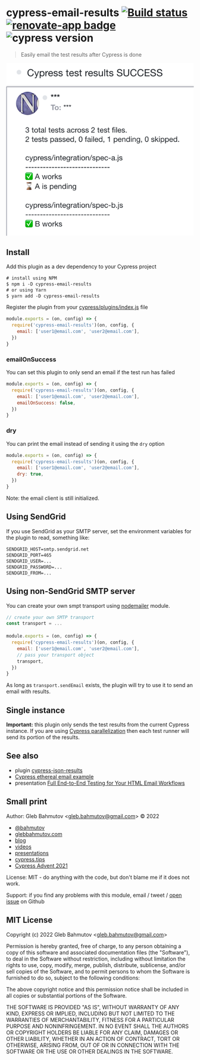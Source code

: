 # cypress-email-results [![Build status][ci image]][ci url] [![renovate-app badge][renovate-badge]][renovate-app] ![cypress version](https://img.shields.io/badge/cypress-9.4.1-brightgreen)

> Easily email the test results after Cypress is done

![Sent email example](./images/email.png)

## Install

Add this plugin as a dev dependency to your Cypress project

```
# install using NPM
$ npm i -D cypress-email-results
# or using Yarn
$ yarn add -D cypress-email-results
```

Register the plugin from your [cypress/plugins/index.js](./cypress/plugins/index.js) file

```js
module.exports = (on, config) => {
  require('cypress-email-results')(on, config, {
    email: ['user1@email.com', 'user2@email.com'],
  })
}
```

### emailOnSuccess

You can set this plugin to only send an email if the test run has failed

```js
module.exports = (on, config) => {
  require('cypress-email-results')(on, config, {
    email: ['user1@email.com', 'user2@email.com'],
    emailOnSuccess: false,
  })
}
```

### dry

You can print the email instead of sending it using the `dry` option

```js
module.exports = (on, config) => {
  require('cypress-email-results')(on, config, {
    email: ['user1@email.com', 'user2@email.com'],
    dry: true,
  })
}
```

Note: the email client is still initialized.

## Using SendGrid

If you use SendGrid as your SMTP server, set the environment variables for the plugin to read, something like:

```
SENDGRID_HOST=smtp.sendgrid.net
SENDGRID_PORT=465
SENDGRID_USER=...
SENDGRID_PASSWORD=...
SENDGRID_FROM=...
```

## Using non-SendGrid SMTP server

You can create your own smpt transport using [nodemailer](https://nodemailer.com/about/) module.

```js
// create your own SMTP transport
const transport = ...

module.exports = (on, config) => {
  require('cypress-email-results')(on, config, {
    email: ['user1@email.com', 'user2@email.com'],
    // pass your transport object
    transport,
  })
}
```

As long as `transport.sendEmail` exists, the plugin will try to use it to send an email with results.

## Single instance

**Important:** this plugin only sends the test results from the current Cypress instance. If you are using [Cypress parallelization](https://on.cypress.io/parallelization) then each test runner will send its portion of the results.

## See also

- plugin [cypress-json-results](https://github.com/bahmutov/cypress-json-results)
- [Cypress ethereal email example](https://github.com/bahmutov/cypress-ethereal-email-example)
- presentation [Full End-to-End Testing for Your HTML Email Workflows](https://slides.com/bahmutov/email-testing)

## Small print

Author: Gleb Bahmutov &lt;gleb.bahmutov@gmail.com&gt; &copy; 2022

- [@bahmutov](https://twitter.com/bahmutov)
- [glebbahmutov.com](https://glebbahmutov.com)
- [blog](https://glebbahmutov.com/blog)
- [videos](https://www.youtube.com/glebbahmutov)
- [presentations](https://slides.com/bahmutov)
- [cypress.tips](https://cypress.tips)
- [Cypress Advent 2021](https://cypresstips.substack.com/)

License: MIT - do anything with the code, but don't blame me if it does not work.

Support: if you find any problems with this module, email / tweet /
[open issue](https://github.com/bahmutov/cypress-email-results/issues) on Github

## MIT License

Copyright (c) 2022 Gleb Bahmutov &lt;gleb.bahmutov@gmail.com&gt;

Permission is hereby granted, free of charge, to any person
obtaining a copy of this software and associated documentation
files (the "Software"), to deal in the Software without
restriction, including without limitation the rights to use,
copy, modify, merge, publish, distribute, sublicense, and/or sell
copies of the Software, and to permit persons to whom the
Software is furnished to do so, subject to the following
conditions:

The above copyright notice and this permission notice shall be
included in all copies or substantial portions of the Software.

THE SOFTWARE IS PROVIDED "AS IS", WITHOUT WARRANTY OF ANY KIND,
EXPRESS OR IMPLIED, INCLUDING BUT NOT LIMITED TO THE WARRANTIES
OF MERCHANTABILITY, FITNESS FOR A PARTICULAR PURPOSE AND
NONINFRINGEMENT. IN NO EVENT SHALL THE AUTHORS OR COPYRIGHT
HOLDERS BE LIABLE FOR ANY CLAIM, DAMAGES OR OTHER LIABILITY,
WHETHER IN AN ACTION OF CONTRACT, TORT OR OTHERWISE, ARISING
FROM, OUT OF OR IN CONNECTION WITH THE SOFTWARE OR THE USE OR
OTHER DEALINGS IN THE SOFTWARE.

[ci image]: https://github.com/bahmutov/cypress-email-results/workflows/ci/badge.svg?branch=main
[ci url]: https://github.com/bahmutov/cypress-email-results/actions
[renovate-badge]: https://img.shields.io/badge/renovate-app-blue.svg
[renovate-app]: https://renovateapp.com/
